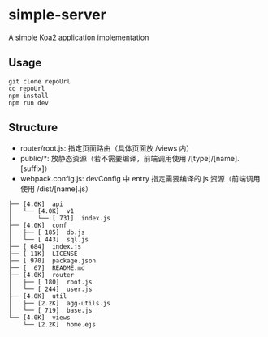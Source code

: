 # simple-server

A simple Koa2 application implementation

## Usage

```
git clone repoUrl
cd repoUrl
npm install
npm run dev
```

## Structure

* router/root.js: 指定页面路由（具体页面放 /views 内）
* public/*: 放静态资源（若不需要编译，前端调用使用 /[type]/[name].[suffix]）
* webpack.config.js: devConfig 中 entry 指定需要编译的 js 资源（前端调用使用 /dist/[name].js）


```
├── [4.0K]  api
│   └── [4.0K]  v1
│       └── [ 731]  index.js
├── [4.0K]  conf
│   ├── [ 185]  db.js
│   └── [ 443]  sql.js
├── [ 684]  index.js
├── [ 11K]  LICENSE
├── [ 970]  package.json
├── [  67]  README.md
├── [4.0K]  router
│   ├── [ 180]  root.js
│   └── [ 244]  user.js
├── [4.0K]  util
│   ├── [2.2K]  agg-utils.js
│   └── [ 719]  base.js
└── [4.0K]  views
    └── [2.2K]  home.ejs
```
